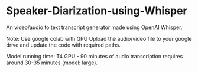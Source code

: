 # Speaker-Diarization-using-Whisper
An video/audio to text transcript generator made using OpenAI Whisper.

Note: Use google colab with GPU
Upload the audio/video file to your google drive and update the code with required paths.

Model running time:
T4 GPU - 90 minutes of audio transcription requires around 30-35 minutes (model: large).
